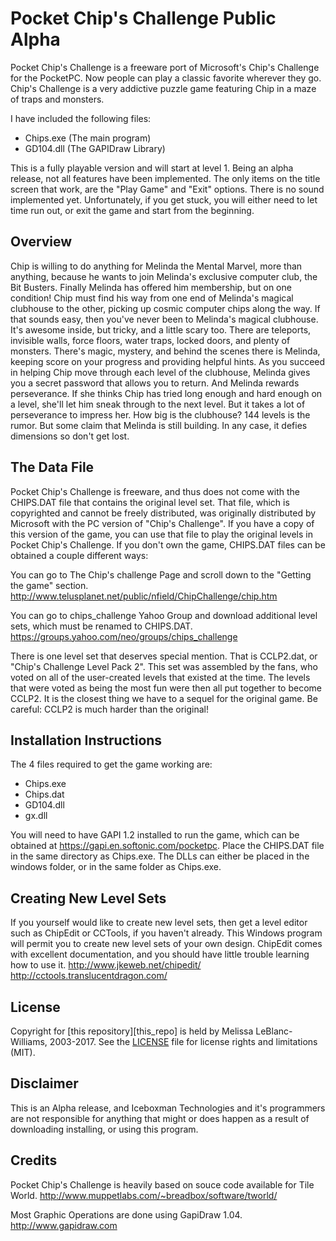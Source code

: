# Pocket Chip's Challenge Public Alpha

Pocket Chip's Challenge is a freeware port of Microsoft's Chip's Challenge for the PocketPC. Now people can play a classic favorite wherever they go.  Chip's Challenge is a very addictive puzzle game featuring Chip in a maze of traps and monsters.

I have included the following files: 
* Chips.exe (The main program) 
* GD104.dll (The GAPIDraw Library)

This is a fully playable version and will start at level 1. Being an alpha release, not all features have been implemented.  The only items on the title screen that work, are the "Play Game" and "Exit" options.  There is no sound implemented yet.  Unfortunately, if you get stuck, you will either need to let time run out, or exit the game and start from the beginning.

## Overview

Chip is willing to do anything for Melinda the Mental Marvel, more than anything, because he wants to join Melinda's exclusive computer club, the Bit Busters. Finally Melinda has offered him membership, but on one condition! Chip must find his way from one end of Melinda's magical clubhouse to the other, picking up cosmic computer chips along the 
way.
If that sounds easy, then you've never been to Melinda's magical clubhouse. It's awesome inside, but tricky, and a little scary too. There are teleports, invisible walls, force floors, water traps, locked doors, and plenty of monsters. There's magic, mystery, and behind the scenes there is Melinda, keeping score on your progress and providing helpful hints. 
As you succeed in helping Chip move through each level of the clubhouse, Melinda gives you a secret password that allows you to return. And Melinda rewards perseverance. If she thinks Chip has tried long enough and hard enough on a level, she'll let him sneak through to the next level. But it takes a lot of perseverance to impress her. 
How big is the clubhouse? 144 levels is the rumor. But some claim that Melinda is still building. In any case, it defies dimensions so don't get lost. 

## The Data File

Pocket Chip's Challenge is freeware, and thus does not come with the CHIPS.DAT file that contains the original level set.
That file, which is copyrighted and cannot be freely distributed, was originally distributed by Microsoft with the PC version of "Chip's Challenge". If you have a copy of this version of the game, you can use that file to play the original levels in Pocket Chip's Challenge. If you don't own the game, CHIPS.DAT files can be obtained a couple different ways: 

You can go to The Chip's challenge Page and scroll down to the "Getting the game" section. 
<http://www.telusplanet.net/public/nfield/ChipChallenge/chip.htm>

You can go to chips_challenge Yahoo Group and download additional level sets, which must be renamed to CHIPS.DAT.
<https://groups.yahoo.com/neo/groups/chips_challenge>

There is one level set that deserves special mention. That is CCLP2.dat, or "Chip's Challenge Level Pack 2". This set
was assembled by the fans, who voted on all of the user-created levels that existed at the time. The levels that were voted as being the most fun were then all put together to become CCLP2. It is the closest thing we have to a
sequel for the original game. 
Be careful: CCLP2 is much harder than the original!

## Installation Instructions

The 4 files required to get the game working are:
* Chips.exe
* Chips.dat
* GD104.dll
* gx.dll

You will need to have GAPI 1.2 installed to run the game, which can be obtained at <https://gapi.en.softonic.com/pocketpc>.
Place the CHIPS.DAT file in the same directory as Chips.exe.  The DLLs can either be placed in the windows folder, or in the same folder as Chips.exe.

## Creating New Level Sets

If you yourself would like to create new level sets, then get a level editor such as ChipEdit or CCTools, if you haven't already. This Windows program will permit you to create new level sets of your own design. ChipEdit comes with excellent
documentation, and you should have little trouble learning how to use it.
<http://www.jkeweb.net/chipedit/>
<http://cctools.translucentdragon.com/>

## License

Copyright for [this repository][this_repo] is held by Melissa LeBlanc-Williams, 2003-2017.
See the [LICENSE](LICENSE.md) file for license rights and limitations (MIT).

## Disclaimer

This is an Alpha release, and Iceboxman Technologies and it's programmers are not responsible for anything that might or does happen as a result of downloading installing, or using this program. 

## Credits

Pocket Chip's Challenge is heavily based on souce code available for Tile World.
http://www.muppetlabs.com/~breadbox/software/tworld/

Most Graphic Operations are done using GapiDraw 1.04.
<http://www.gapidraw.com>